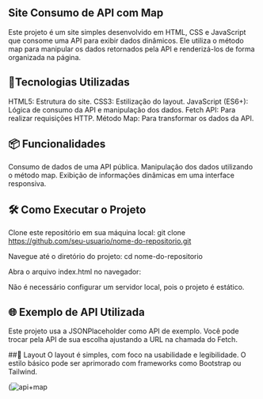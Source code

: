 ## Site Consumo de API com Map
Este projeto é um site simples desenvolvido em HTML, CSS e JavaScript que consome uma API para exibir dados dinâmicos. Ele utiliza o método map para manipular os dados retornados pela API e renderizá-los de forma organizada na página.

## 🚀Tecnologias Utilizadas 
HTML5: Estrutura do site.
CSS3: Estilização do layout.
JavaScript (ES6+): Lógica de consumo da API e manipulação dos dados.
Fetch API: Para realizar requisições HTTP.
Método Map: Para transformar os dados da API.
## 📦 Funcionalidades
Consumo de dados de uma API pública.
Manipulação dos dados utilizando o método map.
Exibição de informações dinâmicas em uma interface responsiva.
## 🛠️ Como Executar o Projeto
Clone este repositório em sua máquina local:
git clone https://github.com/seu-usuario/nome-do-repositorio.git

Navegue até o diretório do projeto:
cd nome-do-repositorio


Abra o arquivo index.html no navegador:

Não é necessário configurar um servidor local, pois o projeto é estático.

## 🌐 Exemplo de API Utilizada
Este projeto usa a JSONPlaceholder como API de exemplo. Você pode trocar pela API de sua escolha ajustando a URL na chamada do Fetch.

##🎨 Layout
O layout é simples, com foco na usabilidade e legibilidade. O estilo básico pode ser aprimorado com frameworks como Bootstrap ou Tailwind.

(![api+map](https://github.com/user-attachments/assets/f181384a-fc75-4b29-8466-bdd72e0f81a9)



